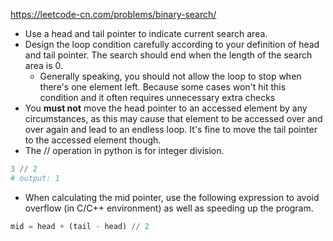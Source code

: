 https://leetcode-cn.com/problems/binary-search/

- Use a head and tail pointer to indicate current search area.
- Design the loop condition carefully according to your definition of head and tail pointer. The search should end when the length of the search area is 0.
    - Generally speaking, you should not allow the loop to stop when there's one element left. Because some cases won't hit this condition and it often requires unnecessary extra checks
- You **must not** move the head pointer to an accessed element by any circumstances, as this may cause that element to be accessed over and over again and lead to an endless loop. It's fine to move the tail pointer to the accessed element though.
- The // operation in python is for integer division.

```python
3 // 2
# output: 1
```

- When calculating the mid pointer, use the following expression to avoid overflow (in C/C++ environment) as well as speeding up the program.

```python
mid = head + (tail - head) // 2
```